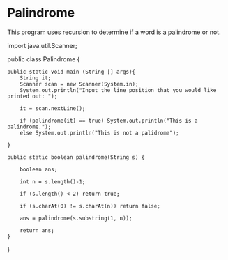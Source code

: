 # Palindrome
This program uses recursion to determine if a word is a palindrome or not.

import java.util.Scanner;

public class Palindrome {

    public static void main (String [] args){
        String it;
        Scanner scan = new Scanner(System.in);
        System.out.println("Input the line position that you would like printed out: ");
        
        it = scan.nextLine();

        if (palindrome(it) == true) System.out.println("This is a palindrome.");
        else System.out.println("This is not a palidrome");
        
    }

    public static boolean palindrome(String s) {
        
        boolean ans;
        
        int n = s.length()-1;
        
        if (s.length() < 2) return true;

        if (s.charAt(0) != s.charAt(n)) return false;

        ans = palindrome(s.substring(1, n));
        
        return ans;
    }
}
   
